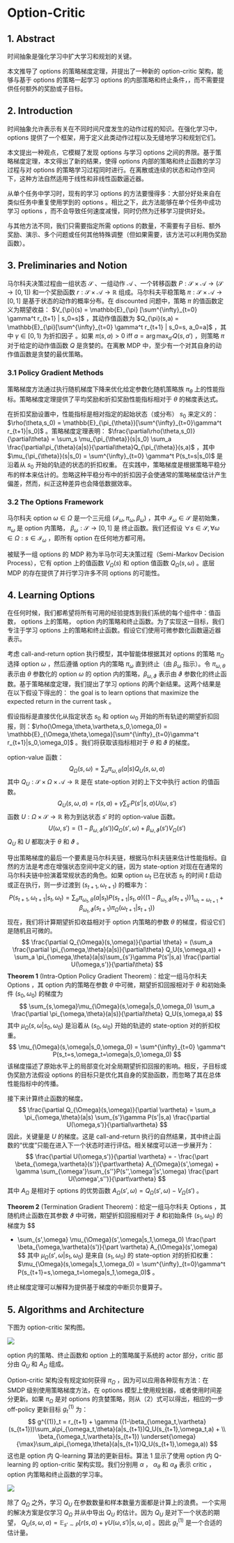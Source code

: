 # Option-Critic

## 1. Abstract

时间抽象是强化学习中扩大学习和规划的关键。

本文推导了 options 的策略梯度定理，并提出了一种新的 option-critic 架构，能够与基于 options 的策略一起学习 options 的内部策略和终止条件，，而不需要提供任何额外的奖励或子目标。 

## 2. Introduction

时间抽象允许表示有关在不同时间尺度发生的动作过程的知识。在强化学习中， options 提供了一个框架，用于定义此类动作过程以及无缝地学习和规划它们。

本文提出一种观点，它模糊了发现 options 与学习 options 之间的界限。基于策略梯度定理，本文得出了新的结果，使得 options 内部的策略和终止函数的学习过程与对 options 的策略学习过程同时进行。在离散或连续的状态和动作空间下，这种方法自然适用于线性和非线性函数逼近器。

从单个任务中学习时，现有的学习 options 的方法要慢得多：大部分好处来自在类似任务中重复使用学到的 options 。相比之下，此方法能够在单个任务中成功学习 options ，而不会导致任何速度减慢，同时仍然为迁移学习提供好处。

与其他方法不同，我们只需要指定所需 options 的数量，不需要有子目标、额外奖励、演示、多个问题或任何其他特殊调整（但如果需要，该方法可以利用伪奖励函数）。

## 3. Preliminaries and Notion

马尔科夫决策过程由一组状态 $\mathcal{S}$ 、一组动作 $\mathcal{A}$ 、一个转移函数 $P:\mathcal{S} \times \mathcal{A} \to (\mathcal{S} \to [0,1])$ 和一个奖励函数 $r:\mathcal{S} \times \mathcal{A} \to \mathbb{R}$ 组成。马尔科夫平稳策略 $\pi : \mathcal{S} \times \mathcal{A} \to [0,1]$ 是基于状态的动作的概率分布。在 discounted 问题中，策略 $\pi$ 的值函数定义为期望收益： $V_{\pi}(s) = \mathbb{E}_{\pi} [\sum^{\infty}_{t=0} \gamma^t r_{t+1} | s_0=s]$ ，其动作值函数为 $Q_{\pi}(s,a) = \mathbb{E}_{\pi}[\sum^{\infty}_{t=0} \gamma^t r_{t+1} | s_0=s, a_0=a]$ ，其中 $\gamma \in [0,1)$ 为折扣因子 。如果 $\pi(s,a)>0 \ \text{iff} \ a = \arg\max_{a'}Q(s,a')$ ，则策略 $\pi$ 对于给定的动作值函数 $Q$ 是贪婪的。在离散 MDP 中，至少有一个对其自身的动作值函数是贪婪的最优策略。

### 3.1 Policy Gradient Methods

策略梯度方法通过执行随机梯度下降来优化给定参数化随机策略族 $\pi_{\theta}$ 上的性能指标。策略梯度定理提供了平均奖励和折扣奖励性能指标相对于 $\theta$ 的梯度表达式。

在折扣奖励设置中，性能指标是相对指定的起始状态（或分布） $s_0$ 来定义的：$\rho(\theta,s_0) = \mathbb{E}_{\pi_{\theta}}[\sum^{\infty}_{t=0}\gamma^t r_{t+1}|s_0]$ 。策略梯度定理表明： $\frac{\partial\rho(\theta,s_0)}{\partial\theta} = \sum_s \mu_{\pi_{\theta}}(s|s_0) \sum_a \frac{\partial\pi_{\theta}(a|s)}{\partial\theta}Q_{\pi_{\theta}}(s,a)$ ，其中 $\mu_{\pi_{\theta}}(s|s_0) = \sum^{\infty}_{t=0} \gamma^t P(s_t=s|s_0)$ 是沿着从 $s_0$ 开始的轨迹的状态的折扣权重。 在实践中，策略梯度是根据策略平稳分布的样本来估计的。忽略这种平稳分布中的折扣因子会使通常的策略梯度估计产生偏差，然而，纠正这种差异也会降低数据效率。

### 3.2 The Options Framework

马尔科夫 option $\omega \in \Omega$ 是一个三元组 $(\mathcal{I}_{\omega},\pi_{\omega},\beta_{\omega})$ ，其中 $\mathcal{I}_{\omega} \in \mathcal{S}$ 是初始集， $\pi_{\omega}$ 是 option 内策略， $\beta_{\omega}: \mathcal{S} \to [0,1]$ 是 终止函数。我们还假设 $\forall s \in \mathcal{S},\forall \omega \in \Omega:s \in \mathcal{I}_{\omega}$ ，即所有 option 在任何地方都可用。

被赋予一组 options 的 MDP 称为半马尔可夫决策过程（Semi-Markov Decision Process），它有 option 上的值函数 $V_{\Omega}(s)$ 和 option 值函数 $Q_{\Omega}(s,\omega)$ 。底层 MDP 的存在提供了并行学习许多不同 options 的可能性。

## 4. Learning Options

在任何时候，我们都希望将所有可用的经验提炼到我们系统的每个组件中：值函数， options 上的策略， option 内的策略和终止函数。为了实现这一目标，我们专注于学习 options 上的策略和终止函数。假设它们使用可微参数化函数逼近器表示。

考虑 call-and-return option 执行模型，其中智能体根据其对 options 的策略 $\pi_{\Omega}$ 选择 option $\omega$ ，然后遵循 option 内的策略 $\pi_{\omega}$ 直到终止（由 $\beta_{\omega}$ 指示）。令 $\pi_{\omega,\theta}$ 表示由 $\theta$ 参数化的 option $\omega$ 的 option 内的策略，$\beta_{\omega,\vartheta}$ 表示由 $\vartheta$ 参数化的终止函数。基于策略梯度定理，我们提出了学习 options 的两个新结果。这两个结果是在以下假设下得出的： the goal is to learn options that maximize the expected return in the current task 。

假设指标是直接优化从指定状态 $s_0$ 和 option $\omega_0$ 开始的所有轨迹的期望折扣回报，则：$\rho(\Omega,\theta,\vartheta,s_0,\omega_0) = \mathbb{E}_{\Omega,\theta,\omega}[\sum^{\infty}_{t=0}\gamma^t r_{t+1}|s_0,\omega_0]$ 。我们将获取该指标相对于 $\theta$ 和 $\vartheta$ 的梯度。

option-value 函数：
$$
Q_{\Omega}(s,\omega) = \sum_a \pi_{\omega,\theta}(a|s)Q_U(s,\omega,a)
$$
其中 $Q_U:\mathcal{S} \times \Omega \times \mathcal{A} \to \mathbb{R}$ 是在 state-option 对的上下文中执行 action 的值函数。
$$
Q_U(s,\omega,a) = r(s,a) + \gamma \sum_{s'}P(s'|s,a)U(\omega,s')
$$
函数 $U:\Omega \times \mathcal{S} \to \mathbb{R}$ 称为到达状态 $s'$ 时的 option-value 函数。
$$
U(\omega,s') = (1 - \beta_{\omega,\vartheta}(s'))Q_{\Omega}(s',\omega) + \beta_{\omega,\vartheta}(s')V_{\Omega}(s')
$$
$Q_U$ 和 $U$ 都取决于 $\theta$ 和 $\vartheta$ 。

导出策略梯度的最后一个要素是马尔科夫链，根据马尔科夫链来估计性能指标。自然的方法是考虑在增强状态空间中定义的链，因为 state-option 对现在在通常的马尔科夫链中扮演着常规状态的角色。如果 option $\omega_t$ 已在状态 $s_t$ 的时间 $t$ 启动或正在执行，则一步过渡到 $(s_{t+1},\omega_{t+1})$ 的概率为：
$$
P(s_{t+1},\omega_{t+1}|s_t,\omega_t) = \sum_a \pi_{\omega_t,\theta}(a|s_t)P(s_{t+1}|s_t,a)((1-\beta_{\omega_{t},\vartheta}(s_{t+1}))1_{\omega_t = \omega_{t+1}} + \beta_{\omega_t,\vartheta}(s_{t+1})\pi_{\Omega}(\omega_{t+1}|s_{t+1}))
$$
现在，我们将计算期望折扣收益相对于 option 内策略的参数 $\theta$ 的梯度，假设它们是随机且可微的。
$$
\frac{\partial Q_{\Omega}(s,\omega)}{\partial \theta} = (\sum_a \frac{\partial \pi_{\omega,\theta}(a|s)}{\partial\theta} Q_U(s,\omega,a)) + \sum_a \pi_{\omega,\theta}(a|s)\sum_{s'}\gamma P(s'|s,a) \frac{\partial U(\omega,s')}{\partial\theta}
$$
**Theorem 1** (Intra-Option Policy Gradient Theorem)：给定一组马尔科夫 Options ，其 option 内的策略在参数 $\theta$ 中可微，期望折扣回报相对于 $\theta$ 和初始条件 $(s_0,\omega_0)$ 的梯度为
$$
\sum_{s,\omega}\mu_{\Omega}(s,\omega|s_0,\omega_0) \sum_a \frac{\partial \pi_{\omega,\theta}(a|s)}{\partial\theta} Q_U(s,\omega,a)
$$
其中 $\mu_{\Omega}(s,\omega|s_0,\omega_0)$ 是沿着从 $(s_0,\omega_0)$ 开始的轨迹的 state-option 对的折扣权重。
$$
\mu_{\Omega}(s,\omega|s_0,\omega_0) = \sum^{\infty}_{t=0} \gamma^t P(s_t=s,\omega_t=\omega|s_0,\omega_0)
$$
该梯度描述了原始水平上的局部变化对全局期望折扣回报的影响。相反，子目标或伪奖励方法假设 options 的目标只是优化其自身的奖励函数，而忽略了其在总体性能指标中的传播。

接下来计算终止函数的梯度。
$$
\frac{\partial Q_{\Omega}(s,\omega)}{\partial \vartheta} = \sum_a \pi_{\omega,\theta}(a|s) \sum_{s'}\gamma P(s'|s,a) \frac{\partial U(\omega,s')}{\partial\vartheta}
$$
因此，关键量是 $U$ 的梯度。这是 call-and-return 执行的自然结果，其中终止函数的“优度”只能在进入下一个状态时进行评估。相关梯度可以进一步展开为：
$$
\frac{\partial U(\omega,s')}{\partial \vartheta} = - \frac{\part \beta_{\omega,\vartheta}(s')}{\part\vartheta} A_{\Omega}(s',\omega) + \gamma \sum_{\omega'}\sum_{s''}P(s'',\omega'|s',\omega) \frac{\part U(\omega',s'')}{\part\vartheta}
$$
其中 $A_{\Omega}$ 是相对于 options 的优势函数 $A_{\Omega}(s',\omega) = Q_{\Omega}(s',\omega) - V_{\Omega}(s')$ 。

**Theorem 2** (Termination Gradient Theorem)：给定一组马尔科夫 Options ，其随机终止函数在其参数 $\vartheta$ 中可微，期望折扣回报相对于 $\vartheta$ 和初始条件 $(s_1,\omega_0)$ 的梯度为
$$
- \sum_{s',\omega} \mu_{\Omega}(s',\omega|s_1,\omega_0) \frac{\part \beta_{\omega,\vartheta}(s')}{\part \vartheta} A_{\Omega}(s',\omega)
$$
其中 $\mu_{\Omega}(s',\omega|s_1,\omega_0)$ 是来自 $(s_1,\omega_0)$ 的 state-option 对的折扣权重： $\mu_{\Omega}(s,\omega|s_1,\omega_0) = \sum^{\infty}_{t=0}\gamma^t P(s_{t+1}=s,\omega_t=\omega|s_1,\omega_0)$ 。

终止梯度定理可以解释为提供基于梯度的中断贝尔曼算子。

## 5. Algorithms and Architecture

下图为 option-critic 架构图。

![](.\1.png)

option 内的策略、终止函数和 option 上的策略属于系统的 actor 部分，critic 部分由 $Q_U$ 和 $A_{\Omega}$ 组成。

Option-critic 架构没有规定如何获得 $\pi_{\Omega}$ ，因为可以应用各种现有方法：在 SMDP 级别使用策略梯度方法，在 options 模型上使用规划器，或者使用时间差分更新。如果 $\pi_{\Omega}$ 是对 options 的贪婪策略，则从（2）式可以得出，相应的一步 off-policy 更新目标 $g^{(1)}_t$ 为：
$$
g^{(1)}_t = r_{t+1} + \gamma ((1-\beta_{\omega_t,\vartheta}(s_{t+1}))\sum_a\pi_{\omega_t,\theta}(a|s_{t+1})Q_U(s_{t+1},\omega_t,a) + \\ \beta_{\omega_t,\vartheta}(s_{t+1}) \underset{\omega}{\max}\sum_a\pi_{\omega,\theta}(a|s_{t+1})Q_U(s_{t+1},\omega,a))
$$
这也是 option 内 Q-learning 算法的更新目标。算法 1 显示了使用 option 内 Q-learning 的 option-critic 架构实现。我们分别用 $\alpha$ ， $\alpha_{\theta}$ 和 $\alpha_{\vartheta}$ 表示 critic ， option 内策略和终止函数的学习率。

![](.\2.png)

除了 $Q_{\Omega}$ 之外，学习 $Q_U$ 在参数数量和样本数量方面都是计算上的浪费。一个实用的解决方案是仅学习 $Q_{\Omega}$ 并从中导出 $Q_U$ 的估计。因为 $Q_U$ 是对下一个状态的期望， $Q_U(s,\omega,a) = \mathbb{E}_{s' \sim P}[r(s,a)+\gamma U(\omega,s')|s,\omega,a]$ 。因此 $g^{(1)}_t$ 是一个合适的估计量。



